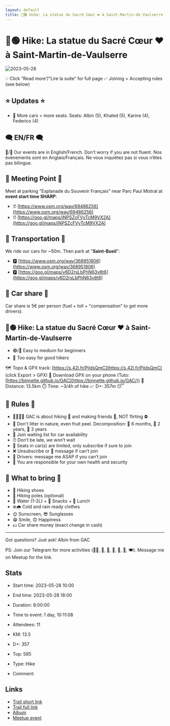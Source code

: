 ```yaml
---
layout: default
title: 🥾🟢 Hike: La statue du Sacré Cœur ❤️ à Saint-Martin-de-Vaulserre 
---
```


# 🥾🟢 Hike: La statue du Sacré Cœur ❤️ à Saint-Martin-de-Vaulserre 

![2023-05-28](/Stats/img/orig/2023-05-28.jpg)

💡 Click “Read more”/“Lire la suite” for full page ✅ Joining = Accepting rules (see below)

## ⭐ Updates ⭐

* 📅 More cars = more seats. Seats: Albin (5), Khaled (5), Karine (4), Federico (4)

## 🗨️ EN/FR 🗨️
🦅/🐓 Our events are in English/French. Don’t worry if you are not fluent. Nos évènements sont en Anglais/Français. Ne vous inquiétez pas si vous n’êtes pas bilingue.

## 📍 Meeting Point 📍
Meet at parking "Esplanade du Souvenir Français" near Parc Paul Mistral at **event start time SHARP**:

* ⏰ [https://www.osm.org/way/69486256](https://www.osm.org/way/69486256)
* ⏰ [https://goo.gl/maps/iNPSZcFVyTcM9VX2A](https://goo.gl/maps/iNPSZcFVyTcM9VX2A)

## 🚗 Transportation 🚗
We ride our cars for \~50m. Then park at "**Saint-Bueil**":

* 🅿️ [https://www.osm.org/way/368951806](https://www.osm.org/way/368951806)
* 🅿️ [https://goo.gl/maps/v6D2rsLbPhN63v8t6](https://goo.gl/maps/v6D2rsLbPhN63v8t6)

## 🚗 Car share 🚗
Car share is 5€ per person (fuel + toll + "compensation" to get more drivers).

## 🥾🟢 Hike: La statue du Sacré Cœur ❤️ à Saint-Martin-de-Vaulserre

* 🟢/🔵 Easy to medium for beginners
* 🐌 Too easy for good hikers

🗺️ Topo & GPX track: [https://s.42l.fr/PjldsQmC](https://s.42l.fr/PjldsQmC) (click Export > GPX)
📲 Download GPX on your phone (Tuto: [https://binnette.github.io/GAC](https://binnette.github.io/GAC/))
📏 Distance: 13.5km
⏱️ Time: \~3/4h of hike
📈 D+: 357m 😴

## 📜 Rules 📜

* 🚶‍♀️🚶‍♂️ GAC is about hiking 🥾 and making friends 🤗, NOT flirting ⛔
* 🚮 Don't litter in nature, even fruit peel. Decomposition: 🍊 6 months, 🍌 2 years, 🥚 3 years
* 🚗 Join waiting list for car availability
* ⏰ Don’t be late, we won’t wait
* 💺 Seats in car(s) are limited, only subscribe if sure to join
* ❌ Unsubscribe or 💬 message if can’t join
* 🚗 Drivers: message me ASAP if you can’t join
* 💟 You are responsible for your own health and security

## 🎒 What to bring 🎒

* 🥾 Hiking shoes
* 🥢 Hiking poles (optional)
* 🧃 Water (1-2L) + 🍫 Snacks + 🥗 Lunch
* ❄️🌧️ Cold and rain ready clothes
* 🌞 Sunscreen, 😎 Sunglasses
* 😁 Smile, 😊 Happiness
* 💵 Car share money (exact change in cash)

***

Got questions? Just ask!
Albin from GAC

PS: Join our Telegram for more activities (🧗‍♀️, 🏓, 🎳, 🎲, 🎥, 🎵, 🍽️). Message me on Meetup for the link.

## Stats

- Start time: 2023-05-28 10:00
- End time: 2023-05-28 18:00
- Duration: 8:00:00
- Time to event: 1 day, 10:11:08
- Attendees: 11

- KM: 13.5
- D+: 357
- Top: 585
- Type: Hike
- Comment: 

## Links

- [Trail short link](https://s.42l.fr/PjldsQmC)
- [Trail full link]()
- [Album](https://binnette.github.io/GacImg2023/2023-05-28-🥾🟢-Hike-La-statue-du-Sacre-Coeur-❤️-a-Saint-Martin-de-Vaulserre.html)
- [Meetup event](https://www.meetup.com/grenoble-adventure-club-english-french/events/293791443/)
